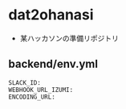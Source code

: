 # dat2ohanasi
  - 某ハッカソンの準備リポジトリ

## backend/env.yml
```
SLACK_ID:
WEBHOOK_URL_IZUMI:
ENCODING_URL:
```
